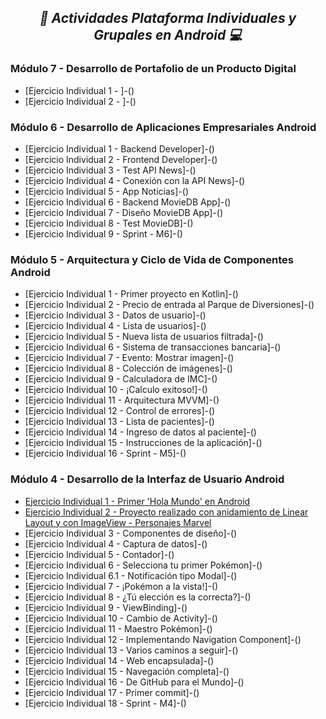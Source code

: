 **_<h2 align="center">:vulcan_salute: Actividades Plataforma Individuales y Grupales en Android :computer:</h2>_**
**<h3>Módulo 7 - Desarrollo de Portafolio de un Producto Digital</h3>**
 
- [Ejercicio Individual 1 - ]-()
- [Ejercicio Individual 2 - ]-()

**<h3>Módulo 6 -  Desarrollo de Aplicaciones Empresariales Android</h3>**

- [Ejercicio Individual 1 - Backend Developer]-()
- [Ejercicio Individual 2 - Frontend Developer]-()
- [Ejercicio Individual 3 - Test API News]-()
- [Ejercicio Individual 4 - Conexión con la API News]-()
- [Ejercicio Individual 5 - App Noticias]-()
- [Ejercicio Individual 6 - Backend MovieDB App]-()
- [Ejercicio Individual 7 - Diseño MovieDB App]-()
- [Ejercicio Individual 8 - Test MovieDB]-()
- [Ejercicio Individual 9 - Sprint - M6]-()


**<h3>Módulo 5 - Arquitectura y Ciclo de Vida de Componentes Android</h3>**

- [Ejercicio Individual 1 - Primer proyecto en Kotlin]-()
- [Ejercicio Individual 2 - Precio de entrada al Parque de Diversiones]-()
- [Ejercicio Individual 3 - Datos de usuario]-()
- [Ejercicio Individual 4 - Lista de usuarios]-()
- [Ejercicio Individual 5 - Nueva lista de usuarios filtrada]-()
- [Ejercicio Individual 6 - Sistema de transacciones bancaria]-()
- [Ejercicio Individual 7 - Evento: Mostrar imagen]-()
- [Ejercicio Individual 8 - Colección de imágenes]-()
- [Ejercicio Individual 9 - Calculadora de IMC]-()
- [Ejercicio Individual 10 - ¡Calculo exitoso!]-()
- [Ejercicio Individual 11 - Arquitectura MVVM]-()
- [Ejercicio Individual 12 - Control de errores]-()
- [Ejercicio Individual 13 - Lista de pacientes]-()
- [Ejercicio Individual 14 - Ingreso de datos al paciente]-()
- [Ejercicio Individual 15 - Instrucciones de la aplicación]-()
- [Ejercicio Individual 16 - Sprint - M5]-()


**<h3>Módulo 4 - Desarrollo de la Interfaz de Usuario Android</h3>**

- [Ejercicio Individual 1 - Primer 'Hola Mundo' en Android](https://github.com/KathyAlde21/hola_mundo_android)
- [Ejercicio Individual 2 - Proyecto realizado con anidamiento de Linear Layout y con ImageView - Personajes Marvel](https://github.com/KathyAlde21/individual_dos_marvel)
- [Ejercicio Individual 3 - Componentes de diseño]-()
- [Ejercicio Individual 4 - Captura de datos]-()
- [Ejercicio Individual 5 - Contador]-()
- [Ejercicio Individual 6 - Selecciona tu primer Pokémon]-()
- [Ejercicio Individual 6.1 - Notificación tipo Modal]-()
- [Ejercicio Individual 7 - ¡Pokémon a la vista!]-()
- [Ejercicio Individual 8 - ¿Tú elección es la correcta?]-()
- [Ejercicio Individual 9 - ViewBinding]-()
- [Ejercicio Individual 10 - Cambio de Activity]-()
- [Ejercicio Individual 11 - Maestro Pokémon]-()
- [Ejercicio Individual 12 - Implementando Navigation Component]-()
- [Ejercicio Individual 13 - Varios caminos a seguir]-()
- [Ejercicio Individual 14 - Web encapsulada]-()
- [Ejercicio Individual 15 - Navegación completa]-()
- [Ejercicio Individual 16 - De GitHub para el Mundo]-()
- [Ejercicio Individual 17 - Primer commit]-()
- [Ejercicio Individual 18 - Sprint - M4]-()
